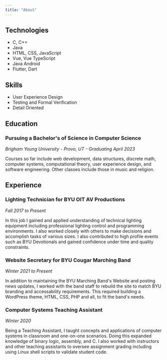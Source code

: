 ```yaml
---
title: "About"
---
```


## Technologies
* C, C++
* Java
* HTML, CSS, JavaScript
* Vue, Vue TypeScript
* Java Android
* Flutter, Dart

## Skills
* User Experience Design
* Testing and Formal Verification
* Detail Oriented

## Education
### Pursuing a Bachelor's of Science in Computer Science
*Brigham Young University - Provo, UT - Graduating April 2023*

Courses so far include web development, data structures, discrete math, computer systems, computational theory, user experience design, and software engineering. Other classes include those in music and religion.

## Experience
### Lighting Technician for BYU OIT AV Productions
*Fall 2017 to Present*

In this job I gained and applied understanding of technical lighting equipment including professional lighting control and programming environments. I also worked closely with others to make decisions and accomplish tasks of various sizes. I also contributed to high profile events such as BYU Devotionals and gained confidence under time and quality constraints.

### Website Secretary for BYU Cougar Marching Band
*Winter 2021 to Present*

In addition to maintaining the BYU Marching Band's Website and posting news updates, I worked with the band staff to rebuild the site to match BYU branding and accessability requirements. This required building a WordPress theme, HTML, CSS, PHP and all, to fit the band's needs.

### Computer Systems Teaching Assistant
*Winter 2020*

Being a Teaching Assistant, I taught concepts and applications of computer systems in classroom and one-on-one scenarios. Doing this expanded knowledge of binary logic, assembly, and C. I also worked with instructors and other teaching assistants to oversee assignment grading including using Linux shell scripts to validate student code.